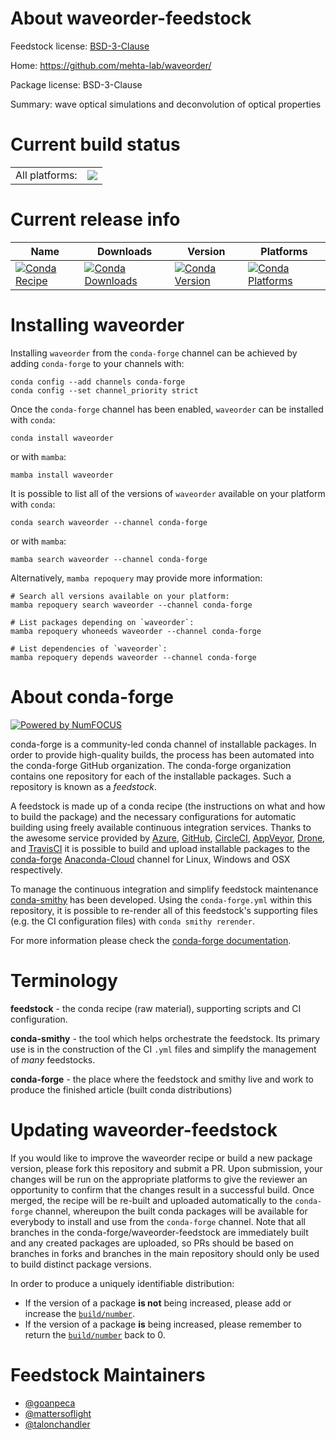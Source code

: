 About waveorder-feedstock
=========================

Feedstock license: [BSD-3-Clause](https://github.com/conda-forge/waveorder-feedstock/blob/main/LICENSE.txt)

Home: https://github.com/mehta-lab/waveorder/

Package license: BSD-3-Clause

Summary: wave optical simulations and deconvolution of optical properties

Current build status
====================


<table><tr><td>All platforms:</td>
    <td>
      <a href="https://dev.azure.com/conda-forge/feedstock-builds/_build/latest?definitionId=16607&branchName=main">
        <img src="https://dev.azure.com/conda-forge/feedstock-builds/_apis/build/status/waveorder-feedstock?branchName=main">
      </a>
    </td>
  </tr>
</table>

Current release info
====================

| Name | Downloads | Version | Platforms |
| --- | --- | --- | --- |
| [![Conda Recipe](https://img.shields.io/badge/recipe-waveorder-green.svg)](https://anaconda.org/conda-forge/waveorder) | [![Conda Downloads](https://img.shields.io/conda/dn/conda-forge/waveorder.svg)](https://anaconda.org/conda-forge/waveorder) | [![Conda Version](https://img.shields.io/conda/vn/conda-forge/waveorder.svg)](https://anaconda.org/conda-forge/waveorder) | [![Conda Platforms](https://img.shields.io/conda/pn/conda-forge/waveorder.svg)](https://anaconda.org/conda-forge/waveorder) |

Installing waveorder
====================

Installing `waveorder` from the `conda-forge` channel can be achieved by adding `conda-forge` to your channels with:

```
conda config --add channels conda-forge
conda config --set channel_priority strict
```

Once the `conda-forge` channel has been enabled, `waveorder` can be installed with `conda`:

```
conda install waveorder
```

or with `mamba`:

```
mamba install waveorder
```

It is possible to list all of the versions of `waveorder` available on your platform with `conda`:

```
conda search waveorder --channel conda-forge
```

or with `mamba`:

```
mamba search waveorder --channel conda-forge
```

Alternatively, `mamba repoquery` may provide more information:

```
# Search all versions available on your platform:
mamba repoquery search waveorder --channel conda-forge

# List packages depending on `waveorder`:
mamba repoquery whoneeds waveorder --channel conda-forge

# List dependencies of `waveorder`:
mamba repoquery depends waveorder --channel conda-forge
```


About conda-forge
=================

[![Powered by
NumFOCUS](https://img.shields.io/badge/powered%20by-NumFOCUS-orange.svg?style=flat&colorA=E1523D&colorB=007D8A)](https://numfocus.org)

conda-forge is a community-led conda channel of installable packages.
In order to provide high-quality builds, the process has been automated into the
conda-forge GitHub organization. The conda-forge organization contains one repository
for each of the installable packages. Such a repository is known as a *feedstock*.

A feedstock is made up of a conda recipe (the instructions on what and how to build
the package) and the necessary configurations for automatic building using freely
available continuous integration services. Thanks to the awesome service provided by
[Azure](https://azure.microsoft.com/en-us/services/devops/), [GitHub](https://github.com/),
[CircleCI](https://circleci.com/), [AppVeyor](https://www.appveyor.com/),
[Drone](https://cloud.drone.io/welcome), and [TravisCI](https://travis-ci.com/)
it is possible to build and upload installable packages to the
[conda-forge](https://anaconda.org/conda-forge) [Anaconda-Cloud](https://anaconda.org/)
channel for Linux, Windows and OSX respectively.

To manage the continuous integration and simplify feedstock maintenance
[conda-smithy](https://github.com/conda-forge/conda-smithy) has been developed.
Using the ``conda-forge.yml`` within this repository, it is possible to re-render all of
this feedstock's supporting files (e.g. the CI configuration files) with ``conda smithy rerender``.

For more information please check the [conda-forge documentation](https://conda-forge.org/docs/).

Terminology
===========

**feedstock** - the conda recipe (raw material), supporting scripts and CI configuration.

**conda-smithy** - the tool which helps orchestrate the feedstock.
                   Its primary use is in the construction of the CI ``.yml`` files
                   and simplify the management of *many* feedstocks.

**conda-forge** - the place where the feedstock and smithy live and work to
                  produce the finished article (built conda distributions)


Updating waveorder-feedstock
============================

If you would like to improve the waveorder recipe or build a new
package version, please fork this repository and submit a PR. Upon submission,
your changes will be run on the appropriate platforms to give the reviewer an
opportunity to confirm that the changes result in a successful build. Once
merged, the recipe will be re-built and uploaded automatically to the
`conda-forge` channel, whereupon the built conda packages will be available for
everybody to install and use from the `conda-forge` channel.
Note that all branches in the conda-forge/waveorder-feedstock are
immediately built and any created packages are uploaded, so PRs should be based
on branches in forks and branches in the main repository should only be used to
build distinct package versions.

In order to produce a uniquely identifiable distribution:
 * If the version of a package **is not** being increased, please add or increase
   the [``build/number``](https://docs.conda.io/projects/conda-build/en/latest/resources/define-metadata.html#build-number-and-string).
 * If the version of a package **is** being increased, please remember to return
   the [``build/number``](https://docs.conda.io/projects/conda-build/en/latest/resources/define-metadata.html#build-number-and-string)
   back to 0.

Feedstock Maintainers
=====================

* [@goanpeca](https://github.com/goanpeca/)
* [@mattersoflight](https://github.com/mattersoflight/)
* [@talonchandler](https://github.com/talonchandler/)


